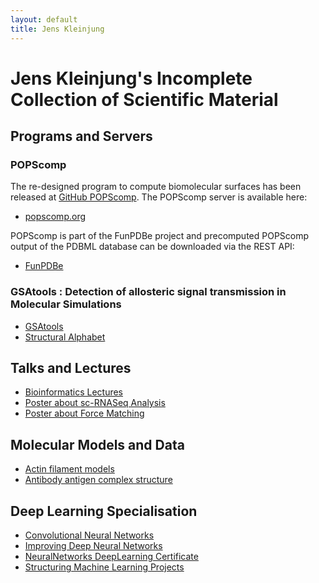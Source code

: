 ```yaml
---
layout: default
title: Jens Kleinjung 
---
```


# Jens Kleinjung's Incomplete Collection of Scientific Material

## Programs and Servers
### POPScomp
The re-designed program to compute biomolecular surfaces has been released at
[GitHub POPScomp](https://github.com/Fraternalilab/POPScomp).
The POPScomp server is available here:
* [popscomp.org](http://popscomp.org:3838)

POPScomp is part of the FunPDBe project and precomputed POPScomp output of the PDBML database
can be downloaded via the REST API:
* [FunPDBe](https://www.ebi.ac.uk/pdbe/funpdbe/)

### GSAtools : Detection of allosteric signal transmission in Molecular Simulations 
* [GSAtools](https://github.com/jkleinj/GSAtools)
* [Structural Alphabet](https://github.com/jkleinj/M32K25)

## Talks and Lectures
* [Bioinformatics Lectures](https://github.com/jkleinj/Bioinformatics_lectures)
* [Poster about sc-RNASeq Analysis](https://github.com/jkleinj/Latex_poster_ISMB_2017_Prague)
* [Poster about Force Matching](https://github.com/jkleinj/Latex_poster_ISMB_2016_Orlando)

## Molecular Models and Data
* [Actin filament models](https://github.com/jkleinj/AFMmodels)
* [Antibody antigen complex structure](http://www.rcsb.org/pdb/explore/explore.do?structureId=1f3r)

## Deep Learning Specialisation
* [Convolutional Neural Networks](https://github.com/jkleinj/jkleinj.github.io/docs/ConvolutionalNeuralNetworks_Certificate.pdf)
* [Improving Deep Neural Networks](https://github.com/jkleinj/jkleinj.github.io/docs/ImprovingDeepNeuralNetworks.pdf)
* [NeuralNetworks DeepLearning Certificate](https://github.com/jkleinj/jkleinj.github.io/docs/NeuralNetworks_DeepLearning_Certificate.pdf)
* [Structuring Machine Learning Projects](https://github.com/jkleinj/jkleinj.github.io/docs/StructuringMachineLearningProjects.pdf)
